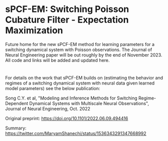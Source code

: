 
# sPCF-EM: Switching Poisson Cubature Filter - Expectation Maximization <br/>

Future home for the new sPCF-EM method for learning parameters for a switching dynamical system with Poisson observations. The Journal of Neural Engineering paper will be out roughly by the end of November 2023. All code and links will be added and updated here.

#
For details on the work that sPCF-EM builds on (estimating the behavior and regimes of a switching dynamical system with neural data given learned model parameters) see the below publication: 

Song C.Y. et al, "Modeling and Inference Methods for Switching Regime-Dependent Dynamical Systems with Multiscale Neural Observations",  Journal of Neural Engineering, Oct. 2022

Original preprint: https://doi.org/10.1101/2022.06.09.494416

Summary: https://twitter.com/MaryamShanechi/status/1536343291347668992
